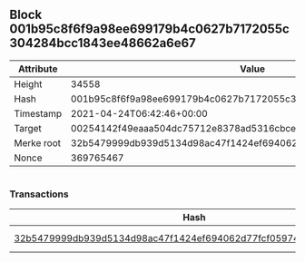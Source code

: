 ## Block 001b95c8f6f9a98ee699179b4c0627b7172055c304284bcc1843ee48662a6e67

Attribute | Value
--- | ---
Height | 34558
Hash | 001b95c8f6f9a98ee699179b4c0627b7172055c304284bcc1843ee48662a6e67
Timestamp | 2021-04-24T06:42:46+00:00
Target | 00254142f49eaaa504dc75712e8378ad5316cbcead634704b3734b6271167cc4
Merke root | 32b5479999db939d5134d98ac47f1424ef694062d77fcf05974ea30235415607
Nonce | 369765467

```

```

### Transactions

Hash | Amount
--- | ---
[32b5479999db939d5134d98ac47f1424ef694062d77fcf05974ea30235415607](32b5479999db939d5134d98ac47f1424ef694062d77fcf05974ea30235415607.md) | 10.00000000 SKEPTI 
